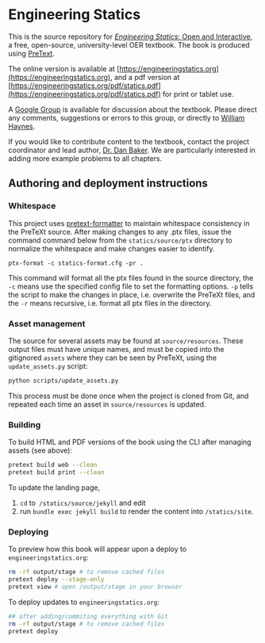 # Engineering Statics

This is the source repository for [*Engineering Statics*: Open and Interactive](https://engineeringstatics.org), a free, open-source, university-level OER textbook.  The book is produced using [PreText](https://pretextbook.org).

The online  version  is available at [https://engineeringstatics.org](https://engineeringstatics.org), and a pdf version at [https://engineeringstatics.org/pdf/statics.pdf](https://engineeringstatics.org/pdf/statics.pdf) for print or tablet use.

A [Google Group](https://groups.google.com/g/engineering-statics-oer-text) is available for discussion about the textbook.  Please 
direct any comments, suggestions or errors to this group, or directly to [William Haynes](mailto:whaynes@maritime.edu).  

If you would like to contribute content to the textbook, contact the project coordinator and lead author, [Dr. Dan Baker](mailto:dan.baker@colostate.edu).  We are particularly interested in adding more example problems to all chapters.  

## Authoring and deployment instructions
### Whitespace

This project uses [pretext-formatter](https://github.com/skiadas/ptx-formatter)  to maintain whitespace consistency in the PreTeXt source.  After making changes to any  .ptx files, issue the command command below from the  `statics/source/ptx` directory to normalize the whitespace and make changes easier to identify.  

`ptx-format -c statics-format.cfg -pr .`



This command will format all the ptx files found in the source directory, the  `-c` means use the specified config file to set the formatting options.  `-p` tells the script to make the changes in place, i.e. overwrite the PreTeXt files, and  the `-r` means recursive, i.e. format all ptx files in the directory.

### Asset management

The source for several assets may be found at `source/resources`. These output files must have unique names, and must be copied into the gitignored `assets`  where they can be seen by PreTeXt, using the `update_assets.py` script:

```bash
python scripts/update_assets.py
```

This process must be done once when the project is cloned from Git, and repeated
each time an asset in `source/resources` is updated.

### Building

To build HTML and PDF versions of the book using the CLI after managing assets
(see above):

```bash
pretext build web --clean
pretext build print --clean
```
To update the landing page,
1. `cd` to` /statics/source/jekyll` and edit
2. run `bundle exec jekyll build` to render the content into `/statics/site`.  

### Deploying

To preview how this book will appear upon a deploy to `engineeringstatics.org`:

```bash
rm -rf output/stage # to remove cached files
pretext deploy --stage-only
pretext view # open /output/stage in your browser
```

To deploy updates to `engineeringstatics.org`:

```bash
## after adding/commiting everything with Git
rm -rf output/stage # to remove cached files
pretext deploy
```

